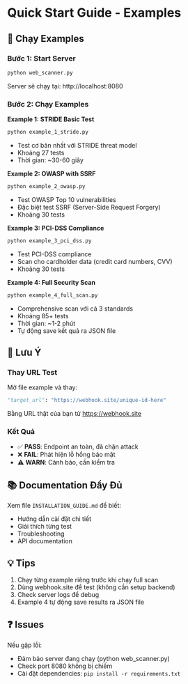 # Quick Start Guide - Examples

## 🚀 Chạy Examples

### Bước 1: Start Server

```bash
python web_scanner.py
```

Server sẽ chạy tại: http://localhost:8080

### Bước 2: Chạy Examples

**Example 1: STRIDE Basic Test**
```bash
python example_1_stride.py
```
- Test cơ bản nhất với STRIDE threat model
- Khoảng 27 tests
- Thời gian: ~30-60 giây

**Example 2: OWASP with SSRF**
```bash
python example_2_owasp.py
```
- Test OWASP Top 10 vulnerabilities
- Đặc biệt test SSRF (Server-Side Request Forgery)
- Khoảng 30 tests

**Example 3: PCI-DSS Compliance**
```bash
python example_3_pci_dss.py
```
- Test PCI-DSS compliance
- Scan cho cardholder data (credit card numbers, CVV)
- Khoảng 30 tests

**Example 4: Full Security Scan**
```bash
python example_4_full_scan.py
```
- Comprehensive scan với cả 3 standards
- Khoảng 85+ tests
- Thời gian: ~1-2 phút
- Tự động save kết quả ra JSON file

## 📝 Lưu Ý

### Thay URL Test
Mở file example và thay:
```python
"target_url": "https://webhook.site/unique-id-here"
```

Bằng URL thật của bạn từ https://webhook.site

### Kết Quả

- ✅ **PASS**: Endpoint an toàn, đã chặn attack
- ❌ **FAIL**: Phát hiện lỗ hổng bảo mật
- ⚠️ **WARN**: Cảnh báo, cần kiểm tra

## 📚 Documentation Đầy Đủ

Xem file `INSTALLATION_GUIDE.md` để biết:
- Hướng dẫn cài đặt chi tiết
- Giải thích từng test
- Troubleshooting
- API documentation

## 💡 Tips

1. Chạy từng example riêng trước khi chạy full scan
2. Dùng webhook.site để test (không cần setup backend)
3. Check server logs để debug
4. Example 4 tự động save results ra JSON file

## ❓ Issues

Nếu gặp lỗi:
- Đảm bảo server đang chạy (python web_scanner.py)
- Check port 8080 không bị chiếm
- Cài đặt dependencies: `pip install -r requirements.txt`
